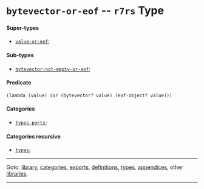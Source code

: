 

<a id='type__r7rs__bytevector-or-eof'></a>

# `bytevector-or-eof` -- `r7rs` Type


<a id='type__r7rs__bytevector-or-eof__super-types'></a>

#### Super-types

 * [`value-or-eof`](../../r7rs/types/value-or-eof.md#type__r7rs__value-or-eof);


<a id='type__r7rs__bytevector-or-eof__sub-types'></a>

#### Sub-types

 * [`bytevector-not-empty-or-eof`](../../r7rs/types/bytevector-not-empty-or-eof.md#type__r7rs__bytevector-not-empty-or-eof);


<a id='type__r7rs__bytevector-or-eof__predicate'></a>

#### Predicate

````
(lambda (value) (or (bytevector? value) (eof-object? value)))
````


<a id='type__r7rs__bytevector-or-eof__categories'></a>

#### Categories

 * [`types-ports`](../../r7rs/categories/types-ports.md#category__r7rs__types-ports);


<a id='type__r7rs__bytevector-or-eof__categories-recursive'></a>

#### Categories recursive

 * [`types`](../../r7rs/categories/types.md#category__r7rs__types);

----

Goto: [library](../../r7rs/_index.md#library__r7rs), [categories](../../r7rs/categories/_index.md#toc__r7rs__categories), [exports](../../r7rs/exports/_index.md#toc__r7rs__exports), [definitions](../../r7rs/definitions/_index.md#toc__r7rs__definitions), [types](../../r7rs/types/_index.md#toc__r7rs__types), [appendices](../../r7rs/appendices/_index.md#toc__r7rs__appendices), other [libraries](../../_libraries.md#toc__libraries).

----

